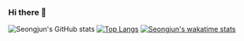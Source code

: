 ### Hi there 👋

<!--
**seongjunChoi0714/seongjunChoi0714** is a ✨ _special_ ✨ repository because its `README.md` (this file) appears on your GitHub profile.

Here are some ideas to get you started:

- 🔭 I’m currently working on ...
- 🌱 I’m currently learning ...
- 👯 I’m looking to collaborate on ...
- 🤔 I’m looking for help with ...
- 💬 Ask me about ...
- 📫 How to reach me: ...
- 😄 Pronouns: ...
- ⚡ Fun fact: ...
-->

![Seongjun's GitHub stats](https://github-readme-stats.vercel.app/api?username=seongjunChoi0714&count_private=true&show_icons=true&theme=radical)
[![Top Langs](https://github-readme-stats.vercel.app/api/top-langs/?username=seongjunChoi0714&layout=compact)](https://github.com/anuraghazra/github-readme-stats)
[![Seongjun's wakatime stats](https://github-readme-stats.vercel.app/api/wakatime?username=seongjunChoi0714)](https://github.com/anuraghazra/github-readme-stats)

